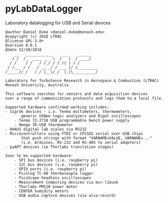 # pyLabDataLogger
Laboratory datalogging for USB and Serial devices

    @author Daniel Duke <daniel.duke@monash.edu>
    @copyright (c) 2018 LTRAC
    @license GPL-3.0+
    @version 0.0.1
    @date 12/10/2018
        __   ____________    ___    ______    
       / /  /_  ____ __  \  /   |  / ____/    
      / /    / /   / /_/ / / /| | / /         
     / /___ / /   / _, _/ / ___ |/ /_________ 
    /_____//_/   /_/ |__\/_/  |_|\__________/ 

    Laboratory for Turbulence Research in Aerospace & Combustion (LTRAC)
    Monash University, Australia

    This software searches for sensors and data acquisition devices
    over a range of communication protocols and logs them to a local file.
    
    Supported hardware confirmed working includes:
	- Sigrok devices - i.e. Tenma multimeters, thermometers,
           generic USBee logic analyzers and Rigol oscilloscopes
        - Tenma 72-2710 USB programmable bench power supply
        - Omega IR-USB thermometer 
	- OHAUS digital lab scales via RS232
	- Microcontrollers using FTDI or CP2102 serial over USB chips
           that push strings with format "VARNAME=VALUE, VARNAME=..."
           (i.e. Arduinos, RS-232 and RS-485 to serial adapters)
    - pyAPT devices (ie Thorlabs translation stages)

    Soon to be supported hardware:
        - SPI bus devices (i.e. raspberry pi)
        - I2C bus devices (i.e. raspberry pi)
        - GPIO ports (i.e. raspberry pi)
        - Picolog TC-08 thermocouple logger
        - PicoScope headless oscilloscopes
        - Measurement Computing devices via mcc-libusb
	    - Thorlabs PM120 power meter
    	- CENTER humidity meters
	    - USB audio capture devices (via alsa-record)
